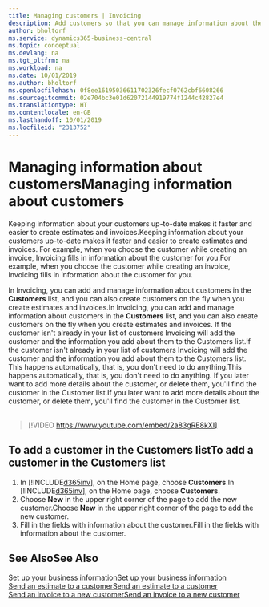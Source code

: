 ```yaml
---
title: Managing customers | Invoicing
description: Add customers so that you can manage information about them and send estimates and invoices more quickly.
author: bholtorf
ms.service: dynamics365-business-central
ms.topic: conceptual
ms.devlang: na
ms.tgt_pltfrm: na
ms.workload: na
ms.date: 10/01/2019
ms.author: bholtorf
ms.openlocfilehash: 0f8ee16195036611702326fecf0762cbf6608266
ms.sourcegitcommit: 02e704bc3e01d62072144919774f1244c42827e4
ms.translationtype: HT
ms.contentlocale: en-GB
ms.lasthandoff: 10/01/2019
ms.locfileid: "2313752"
---
```

# <a name="managing-information-about-customers"></a><span data-ttu-id="637fd-103">Managing information about customers</span><span class="sxs-lookup"><span data-stu-id="637fd-103">Managing information about customers</span></span>
<span data-ttu-id="637fd-104">Keeping information about your customers up-to-date makes it faster and easier to create estimates and invoices.</span><span class="sxs-lookup"><span data-stu-id="637fd-104">Keeping information about your customers up-to-date makes it faster and easier to create estimates and invoices.</span></span> <span data-ttu-id="637fd-105">For example, when you choose the customer while creating an invoice, Invoicing fills in information about the customer for you.</span><span class="sxs-lookup"><span data-stu-id="637fd-105">For example, when you choose the customer while creating an invoice, Invoicing fills in information about the customer for you.</span></span>  

<span data-ttu-id="637fd-106">In Invoicing, you can add and manage information about customers in the **Customers** list, and you can also create customers on the fly when you create estimates and invoices.</span><span class="sxs-lookup"><span data-stu-id="637fd-106">In Invoicing, you can add and manage information about customers in the **Customers** list, and you can also create customers on the fly when you create estimates and invoices.</span></span> <span data-ttu-id="637fd-107">If the customer isn't already in your list of customers Invoicing will add the customer and the information you add about them to the Customers list.</span><span class="sxs-lookup"><span data-stu-id="637fd-107">If the customer isn't already in your list of customers Invoicing will add the customer and the information you add about them to the Customers list.</span></span> <span data-ttu-id="637fd-108">This happens automatically, that is, you don't need to do anything.</span><span class="sxs-lookup"><span data-stu-id="637fd-108">This happens automatically, that is, you don't need to do anything.</span></span> <span data-ttu-id="637fd-109">If you later want to add more details about the customer, or delete them, you'll find the customer in the Customer list.</span><span class="sxs-lookup"><span data-stu-id="637fd-109">If you later want to add more details about the customer, or delete them, you'll find the customer in the Customer list.</span></span>    <br></br>


> [!VIDEO https://www.youtube.com/embed/2a83gRE8kXI]

## <a name="to-add-a-customer-in-the-customers-list"></a><span data-ttu-id="637fd-110">To add a customer in the Customers list</span><span class="sxs-lookup"><span data-stu-id="637fd-110">To add a customer in the Customers list</span></span>
1. <span data-ttu-id="637fd-111">In [!INCLUDE[d365inv](includes/d365inv.md)], on the Home page, choose **Customers**.</span><span class="sxs-lookup"><span data-stu-id="637fd-111">In [!INCLUDE[d365inv](includes/d365inv.md)], on the Home page, choose **Customers**.</span></span>  
2. <span data-ttu-id="637fd-112">Choose **New** in the upper right corner of the page to add the new customer.</span><span class="sxs-lookup"><span data-stu-id="637fd-112">Choose **New** in the upper right corner of the page to add the new customer.</span></span>  
3. <span data-ttu-id="637fd-113">Fill in the fields with information about the customer.</span><span class="sxs-lookup"><span data-stu-id="637fd-113">Fill in the fields with information about the customer.</span></span>  

## <a name="see-also"></a><span data-ttu-id="637fd-114">See Also</span><span class="sxs-lookup"><span data-stu-id="637fd-114">See Also</span></span>
[<span data-ttu-id="637fd-115">Set up your business information</span><span class="sxs-lookup"><span data-stu-id="637fd-115">Set up your business information</span></span>](set-up-business-profile.md)  
[<span data-ttu-id="637fd-116">Send an estimate to a customer</span><span class="sxs-lookup"><span data-stu-id="637fd-116">Send an estimate to a customer</span></span>](send-estimate.md)  
[<span data-ttu-id="637fd-117">Send an invoice to a new customer</span><span class="sxs-lookup"><span data-stu-id="637fd-117">Send an invoice to a new customer</span></span>](send-invoice.md)